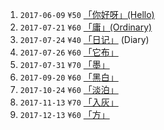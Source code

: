 1. `2017-06-09` `¥50` [「你好呀」(Hello)](//blog.shuiba.co/bitcron-theme-hello)
2. `2017-07-21` `¥60` [「庸」(Ordinary)](//blog.shuiba.co/bitcron-theme-ordinary)
3. `2017-07-24` `¥40` [「日记」](//blog.shuiba.co/bitcron-theme-diary) (Diary)
4. `2017-07-26` `¥60` [「它布」](//blog.shuiba.co/bitcron-theme-tab)
5. `2017-07-31` `¥70` [「墨」](//blog.shuiba.co/bitcron-theme-ink)
6. `2017-09-20` `¥60` [「黑白」](//blog.shuiba.co/bitcron-theme-monochrome)
7. `2017-10-24` `¥60` [「淡泊」](//blog.shuiba.co/bitcron-theme-light)
8. `2017-11-13` `¥70` [「入灰」](//blog.shuiba.co/bitcron-theme-ingrey)
9. `2017-12-13` `¥60` [「方」](//blog.shuiba.co/bitcron-theme-square)

